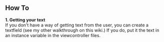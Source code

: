 ## How To ##

**1. Getting your text**<br>
If you don't have a way of getting text from the user, you can create a textfield (see my other walkthrough on this wiki.) If you do, put it the text in an instance variable in the viewcontroller files.<br>
<br><br><br>
